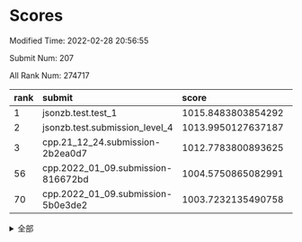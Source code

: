 # Scores

Modified Time: 2022-02-28 20:56:55

Submit Num: 207

All Rank Num: 274717

| rank |               submit               |       score        |       sigma        | pk_num |
| :--- | :--------------------------------- | :----------------- | :----------------- | :----- |
| 1    | jsonzb.test.test_1                 | 1015.8483803854292 | 0.8570903946563225 | 5308   |
| 2    | jsonzb.test.submission_level_4     | 1013.9950127637187 | 0.8319041516024321 | 5313   |
| 3    | cpp.21_12_24.submission-2b2ea0d7   | 1012.7783800893625 | 0.784425242656031  | 5310   |
| 56   | cpp.2022_01_09.submission-816672bd | 1004.5750865082991 | 0.7288155381086843 | 5311   |
| 70   | cpp.2022_01_09.submission-5b0e3de2 | 1003.7232135490758 | 0.7158428348906237 | 5313   |


<details>
<summary>全部</summary>

| rank |                 submit                 |       score        |       sigma        | pk_num |
| :--- | :------------------------------------- | :----------------- | :----------------- | :----- |
| 1    | jsonzb.test.test_1                     | 1015.8483803854292 | 0.8570903946563225 | 5308   |
| 2    | jsonzb.test.submission_level_4         | 1013.9950127637187 | 0.8319041516024321 | 5313   |
| 3    | cpp.21_12_24.submission-2b2ea0d7       | 1012.7783800893625 | 0.784425242656031  | 5310   |
| 4    | gobigger.level_3.submission_level_3_3  | 1012.0225605382425 | 0.7674814249496649 | 5308   |
| 5    | gobigger.level_3.submission_level_3_5  | 1011.9727377344817 | 0.8082234540260577 | 5308   |
| 6    | gobigger.level_3.submission_level_3_24 | 1011.5641436507436 | 0.7595167170124046 | 5307   |
| 7    | gobigger.level_3.submission_level_3_40 | 1011.5543048547737 | 0.7709538908137046 | 5310   |
| 8    | gobigger.level_3.submission_level_3_42 | 1011.4806410402857 | 0.7749950117588851 | 5312   |
| 9    | gobigger.level_3.submission_level_3_25 | 1011.4444021727938 | 0.7568803306511033 | 5307   |
| 10   | gobigger.level_3.submission_level_3_19 | 1011.3860703709294 | 0.7629553447863631 | 5313   |
| 11   | gobigger.level_3.submission_level_3_11 | 1011.3192990886052 | 0.7850820507408808 | 5306   |
| 12   | gobigger.level_3.submission_level_3_29 | 1011.1309510653603 | 0.7826958025032631 | 5306   |
| 13   | gobigger.level_3.submission_level_3_33 | 1011.0989318864723 | 0.7752564374798044 | 5310   |
| 14   | gobigger.level_3.submission_level_3_37 | 1010.9375197488145 | 0.7945301064990316 | 5310   |
| 15   | gobigger.level_3.submission_level_3_34 | 1010.838636653553  | 0.7664782979805485 | 5309   |
| 16   | gobigger.level_3.submission_level_3_43 | 1010.7671194962646 | 0.7768615888575625 | 5311   |
| 17   | gobigger.level_3.submission_level_3_22 | 1010.722521183201  | 0.7713505385708213 | 5309   |
| 18   | gobigger.level_3.submission_level_3_0  | 1010.6943021413205 | 0.7725682836965937 | 5311   |
| 19   | gobigger.level_3.submission_level_3_23 | 1010.6551284471328 | 0.7588340657158761 | 5308   |
| 20   | gobigger.level_3.submission_level_3_20 | 1010.6414772517716 | 0.7980564235541358 | 5308   |
| 21   | gobigger.level_3.submission_level_3_28 | 1010.5449894290532 | 0.7585780338727249 | 5305   |
| 22   | gobigger.level_3.submission_level_3_8  | 1010.434395970094  | 0.7847975353813513 | 5311   |
| 23   | gobigger.level_3.submission_level_3_36 | 1010.3812074865871 | 0.7704442479334672 | 5308   |
| 24   | gobigger.level_3.submission_level_3_15 | 1010.3047894254363 | 0.7794854131100575 | 5306   |
| 25   | gobigger.level_3.submission_level_3_38 | 1010.2486560152088 | 0.7545269704552008 | 5312   |
| 26   | gobigger.level_3.submission_level_3_18 | 1010.1972047518909 | 0.7612517903978546 | 5307   |
| 27   | gobigger.level_3.submission_level_3_16 | 1010.179206548862  | 0.7561523656500119 | 5308   |
| 28   | gobigger.level_3.submission_level_3_30 | 1010.120026085186  | 0.7610342187955614 | 5306   |
| 29   | gobigger.level_3.submission_level_3_35 | 1010.0554218550391 | 0.757624377069474  | 5308   |
| 30   | gobigger.level_3.submission_level_3_2  | 1010.0360177192581 | 0.776122606473437  | 5312   |
| 31   | gobigger.level_3.submission_level_3_12 | 1009.9739529405539 | 0.7620162567043794 | 5310   |
| 32   | gobigger.level_3.submission_level_3_45 | 1009.9608404803553 | 0.749217660120252  | 5304   |
| 33   | gobigger.level_3.submission_level_3_47 | 1009.9400203462669 | 0.744334949515163  | 5307   |
| 34   | gobigger.level_3.submission_level_3_46 | 1009.8892001190051 | 0.7513661764498628 | 5309   |
| 35   | gobigger.level_3.submission_level_3_10 | 1009.8688490495267 | 0.714122768311663  | 5305   |
| 36   | gobigger.level_3.submission_level_3_49 | 1009.8566488902992 | 0.7632286942116633 | 5307   |
| 37   | gobigger.level_3.submission_level_3_48 | 1009.8029398907084 | 0.7717142332731786 | 5306   |
| 38   | gobigger.level_3.submission_level_3_39 | 1009.7628832787658 | 0.7514743539189815 | 5308   |
| 39   | gobigger.level_3.submission_level_3_1  | 1009.7366191050783 | 0.7854883371447526 | 5313   |
| 40   | gobigger.level_3.submission_level_3_41 | 1009.7146614958787 | 0.744573133522966  | 5307   |
| 41   | gobigger.level_3.submission_level_3_14 | 1009.6896570183983 | 0.7634859287917122 | 5309   |
| 42   | gobigger.level_3.submission_level_3_4  | 1009.6801239387654 | 0.745785258169286  | 5311   |
| 43   | gobigger.level_3.submission_level_3_17 | 1009.6571451589833 | 0.7614965331105185 | 5305   |
| 44   | gobigger.level_3.submission_level_3_31 | 1009.5750901129433 | 0.7451914216236646 | 5305   |
| 45   | gobigger.level_3.submission_level_3_44 | 1009.5194825312633 | 0.752837650724844  | 5307   |
| 46   | gobigger.level_3.submission_level_3_26 | 1009.2876376504535 | 0.7602517471744896 | 5306   |
| 47   | gobigger.level_3.submission_level_3_6  | 1009.244572177419  | 0.752213724246162  | 5305   |
| 48   | gobigger.level_3.submission_level_3_13 | 1009.1590151778076 | 0.7433754388023109 | 5309   |
| 49   | gobigger.level_3.submission_level_3_32 | 1008.9668285258392 | 0.7579088325611368 | 5308   |
| 50   | gobigger.level_3.submission_level_3_27 | 1008.9515348932575 | 0.7457115695381514 | 5310   |
| 51   | gobigger.level_3.submission_level_3_9  | 1008.7636226895199 | 0.7498856795185156 | 5308   |
| 52   | gobigger.level_3.submission_level_3_21 | 1008.642867090437  | 0.7250051678696967 | 5305   |
| 53   | gobigger.level_3.submission_level_3_7  | 1007.9391489085937 | 0.7263284840239477 | 5308   |
| 54   | gobigger.level_1.submission_level_1_36 | 1005.3652179197212 | 0.7423906991959823 | 5307   |
| 55   | gobigger.level_1.submission_level_1_25 | 1004.8271937408118 | 0.7204646295552739 | 5308   |
| 56   | cpp.2022_01_09.submission-816672bd     | 1004.5750865082991 | 0.7288155381086843 | 5311   |
| 57   | gobigger.level_1.submission_level_1_32 | 1004.4969048492674 | 0.7258752762455    | 5309   |
| 58   | gobigger.level_1.submission_level_1_47 | 1004.4762181120585 | 0.7084622042270825 | 5311   |
| 59   | gobigger.level_1.submission_level_1_5  | 1004.4675101033904 | 0.7228951240824495 | 5310   |
| 60   | gobigger.level_1.submission_level_1_49 | 1004.410658030858  | 0.7107263856424767 | 5309   |
| 61   | gobigger.level_1.submission_level_1_11 | 1004.3729083423325 | 0.7158310992986949 | 5309   |
| 62   | gobigger.level_1.submission_level_1_35 | 1004.3511954987918 | 0.7293582808204149 | 5310   |
| 63   | gobigger.level_1.submission_level_1_4  | 1004.3508686794643 | 0.7040399169316554 | 5308   |
| 64   | gobigger.level_1.submission_level_1_8  | 1004.3117646742405 | 0.7131799038414947 | 5308   |
| 65   | gobigger.level_1.submission_level_1_7  | 1004.3065264846738 | 0.7196695677737406 | 5307   |
| 66   | gobigger.level_1.submission_level_1_23 | 1004.2486497577    | 0.7294695528586199 | 5310   |
| 67   | gobigger.level_1.submission_level_1_6  | 1004.2253587965821 | 0.7214013722396705 | 5309   |
| 68   | gobigger.level_1.submission_level_1_17 | 1004.1616981251523 | 0.715944564980535  | 5311   |
| 69   | gobigger.level_1.submission_level_1_39 | 1004.065532428387  | 0.7045253878498529 | 5308   |
| 70   | cpp.2022_01_09.submission-5b0e3de2     | 1003.7232135490758 | 0.7158428348906237 | 5313   |
| 71   | gobigger.level_1.submission_level_1_43 | 1003.6398391875437 | 0.72378512493262   | 5309   |
| 72   | gobigger.level_1.submission_level_1_3  | 1003.6003163306754 | 0.7215577849999386 | 5307   |
| 73   | gobigger.level_1.submission_level_1_12 | 1003.550790868061  | 0.7165046893221421 | 5308   |
| 74   | gobigger.level_1.submission_level_1_22 | 1003.5370780716295 | 0.7216798731916759 | 5310   |
| 75   | gobigger.level_1.submission_level_1_13 | 1003.528040937309  | 0.7217912669851823 | 5311   |
| 76   | gobigger.level_1.submission_level_1_33 | 1003.5249416002707 | 0.7145226843923556 | 5309   |
| 77   | gobigger.level_1.submission_level_1_29 | 1003.5102423186262 | 0.712674715450945  | 5308   |
| 78   | gobigger.level_1.submission_level_1_31 | 1003.4890974903903 | 0.7249986204067255 | 5309   |
| 79   | gobigger.level_1.submission_level_1_18 | 1003.4776701232531 | 0.7125740510748961 | 5312   |
| 80   | gobigger.level_1.submission_level_1_19 | 1003.4677511046377 | 0.7230909647650609 | 5307   |
| 81   | gobigger.level_1.submission_level_1_27 | 1003.4576432935096 | 0.7169089688115071 | 5305   |
| 82   | gobigger.level_1.submission_level_1_45 | 1003.4523214529256 | 0.7377652017836884 | 5311   |
| 83   | gobigger.level_1.submission_level_1_14 | 1003.4482777714305 | 0.7186683348368132 | 5308   |
| 84   | gobigger.level_1.submission_level_1_46 | 1003.4191191856248 | 0.7149428593686811 | 5310   |
| 85   | gobigger.level_1.submission_level_1_1  | 1003.3397419620612 | 0.7154282243166163 | 5308   |
| 86   | gobigger.level_1.submission_level_1_28 | 1003.2868512205625 | 0.7175811581569863 | 5311   |
| 87   | gobigger.level_1.submission_level_1_2  | 1003.1901388748068 | 0.7301799834587086 | 5305   |
| 88   | gobigger.level_1.submission_level_1_20 | 1003.1710435652618 | 0.7147074790729796 | 5306   |
| 89   | gobigger.level_1.submission_level_1_38 | 1003.1391195623131 | 0.711161122207597  | 5312   |
| 90   | gobigger.level_1.submission_level_1_26 | 1003.1058341199151 | 0.7296536744944295 | 5311   |
| 91   | gobigger.level_1.submission_level_1_44 | 1003.1031750388372 | 0.7232552362347147 | 5307   |
| 92   | gobigger.level_1.submission_level_1_0  | 1003.0772858797418 | 0.7132428025271296 | 5306   |
| 93   | gobigger.level_1.submission_level_1_21 | 1002.939555451705  | 0.71665663961156   | 5314   |
| 94   | gobigger.level_1.submission_level_1_10 | 1002.8313173492535 | 0.7199393048627584 | 5307   |
| 95   | gobigger.level_1.submission_level_1_30 | 1002.8309693205193 | 0.7164016599167353 | 5303   |
| 96   | gobigger.level_1.submission_level_1_48 | 1002.7866726280396 | 0.7198239790978708 | 5307   |
| 97   | gobigger.level_1.submission_level_1_34 | 1002.7190953622622 | 0.7115456131944715 | 5306   |
| 98   | gobigger.level_1.submission_level_1_9  | 1002.6585347127099 | 0.7228015192927923 | 5308   |
| 99   | gobigger.level_1.submission_level_1_37 | 1002.645161776711  | 0.7292197806780234 | 5310   |
| 100  | gobigger.level_1.submission_level_1_42 | 1002.4492986916188 | 0.7258388095045049 | 5311   |
| 101  | gobigger.level_1.submission_level_1_40 | 1002.2958585412008 | 0.7214630669550653 | 5309   |
| 102  | gobigger.level_1.submission_level_1_24 | 1002.2265226940123 | 0.7131429852324996 | 5306   |
| 103  | gobigger.level_1.submission_level_1_41 | 1002.1597903085901 | 0.7230404740795721 | 5309   |
| 104  | gobigger.level_1.submission_level_1_16 | 1001.7326894568944 | 0.7056383746839047 | 5311   |
| 105  | gobigger.level_1.submission_level_1_15 | 1001.3347335641488 | 0.7260993275623421 | 5308   |
| 106  | gobigger.random.submission_random_16   | 997.4615453526349  | 0.7117981615585386 | 5306   |
| 107  | gobigger.random.submission_random_12   | 997.0258698722658  | 0.715909481063519  | 5308   |
| 108  | gobigger.random.submission_random_49   | 997.0023616831751  | 0.7145585612158906 | 5312   |
| 109  | gobigger.random.submission_random_40   | 996.9324464307784  | 0.7135470601575793 | 5314   |
| 110  | gobigger.random.submission_random_31   | 996.8756039315471  | 0.7170348192408318 | 5309   |
| 111  | gobigger.random.submission_random_45   | 996.8728302451225  | 0.7167470378855422 | 5308   |
| 112  | gobigger.random.submission_random_43   | 996.8547672905232  | 0.7038129060296082 | 5308   |
| 113  | gobigger.random.submission_random_24   | 996.8264040954651  | 0.7020075628263868 | 5309   |
| 114  | gobigger.random.submission_random_20   | 996.8073482498023  | 0.7127792583738942 | 5311   |
| 115  | gobigger.random.submission_random_0    | 996.7807303612977  | 0.716748017684947  | 5303   |
| 116  | gobigger.random.submission_random_36   | 996.6735783823432  | 0.7142953588791651 | 5309   |
| 117  | gobigger.random.submission_random_18   | 996.6276076298639  | 0.7101053994267825 | 5308   |
| 118  | gobigger.random.submission_random_4    | 996.6207106258669  | 0.7072517570236309 | 5307   |
| 119  | gobigger.random.submission_random_42   | 996.5570622898907  | 0.7126950714313381 | 5309   |
| 120  | gobigger.random.submission_random_25   | 996.5476420464106  | 0.7114793621538091 | 5311   |
| 121  | gobigger.random.submission_random_21   | 996.5062030990058  | 0.7033144588176931 | 5307   |
| 122  | gobigger.random.submission_random_2    | 996.4457226555697  | 0.7262315958054973 | 5307   |
| 123  | gobigger.random.submission_random_39   | 996.3317452890171  | 0.7179177168060356 | 5311   |
| 124  | gobigger.random.submission_random_10   | 996.3077358331793  | 0.7156127947693166 | 5311   |
| 125  | gobigger.random.submission_random_1    | 996.2661060866161  | 0.6988370460825093 | 5304   |
| 126  | gobigger.random.submission_random_5    | 996.2247483806568  | 0.7102063722542514 | 5310   |
| 127  | gobigger.random.submission_random_33   | 996.2126798883497  | 0.7195619053362828 | 5311   |
| 128  | gobigger.random.submission_random_35   | 996.1748540875535  | 0.711213507415695  | 5308   |
| 129  | gobigger.random.submission_random_28   | 996.1261027878958  | 0.7220322761156123 | 5308   |
| 130  | gobigger.random.submission_random_15   | 996.1209748586328  | 0.7076095686692336 | 5309   |
| 131  | gobigger.random.submission_random_48   | 995.9388710232367  | 0.71287463821082   | 5306   |
| 132  | gobigger.random.submission_random_9    | 995.8780833646122  | 0.700177851746001  | 5307   |
| 133  | gobigger.random.submission_random_8    | 995.7982075937882  | 0.7058096459733477 | 5308   |
| 134  | gobigger.random.submission_random_34   | 995.7975091110687  | 0.7046674970474183 | 5307   |
| 135  | gobigger.random.submission_random_32   | 995.7131865713276  | 0.7183769093501936 | 5308   |
| 136  | gobigger.random.submission_random_38   | 995.7104517980524  | 0.7224971721357056 | 5306   |
| 137  | gobigger.random.submission_random_27   | 995.6703913365357  | 0.7119984290463612 | 5311   |
| 138  | gobigger.random.submission_random_37   | 995.6648393095863  | 0.7084779601808147 | 5307   |
| 139  | gobigger.random.submission_random_3    | 995.6258775743253  | 0.7072855922825171 | 5303   |
| 140  | gobigger.random.submission_random_41   | 995.5778480074729  | 0.7221296391800882 | 5311   |
| 141  | gobigger.random.submission_random_19   | 995.5368688149691  | 0.7136280942087324 | 5308   |
| 142  | gobigger.random.submission_random_17   | 995.509489865739   | 0.7175866798513176 | 5309   |
| 143  | gobigger.random.submission_random_22   | 995.4247508442809  | 0.7033332195471728 | 5307   |
| 144  | gobigger.random.submission_random_44   | 995.4083999440433  | 0.7058640167688104 | 5309   |
| 145  | gobigger.random.submission_random_13   | 995.3178549017703  | 0.7192786743721761 | 5312   |
| 146  | gobigger.random.submission_random_29   | 995.2715426742286  | 0.7135168550511453 | 5316   |
| 147  | gobigger.random.submission_random_30   | 995.2579971659425  | 0.7220572761196045 | 5308   |
| 148  | gobigger.random.submission_random_11   | 995.2465844809143  | 0.7082698219830045 | 5305   |
| 149  | gobigger.random.submission_random_7    | 995.2397033934299  | 0.7002390119228284 | 5310   |
| 150  | gobigger.random.submission_random_6    | 995.0945871485428  | 0.7235353772016896 | 5307   |
| 151  | gobigger.random.submission_random_14   | 994.8273196575088  | 0.7083566562051544 | 5313   |
| 152  | gobigger.random.submission_random_46   | 994.8141673700418  | 0.7282065743660109 | 5308   |
| 153  | gobigger.random.submission_random_23   | 994.6356537327962  | 0.7115066103422174 | 5310   |
| 154  | gobigger.random.submission_random_47   | 994.5420162541658  | 0.7069454404416223 | 5312   |
| 155  | gobigger.random.submission_random_26   | 994.1627012595573  | 0.7208104092009161 | 5305   |
| 156  | gobigger.level_2.submission_level_2_27 | 993.6946623760307  | 0.7302592865546047 | 5307   |
| 157  | gobigger.level_2.submission_level_2_41 | 993.2117481862923  | 0.7320872039346706 | 5311   |
| 158  | gobigger.level_2.submission_level_2_37 | 993.1563606013087  | 0.7470097586902668 | 5310   |
| 159  | gobigger.level_2.submission_level_2_28 | 993.0530166885598  | 0.7494502483882427 | 5306   |
| 160  | gobigger.level_2.submission_level_2_46 | 993.0459337468948  | 0.7469109669778806 | 5309   |
| 161  | gobigger.level_2.submission_level_2_21 | 993.0187706055917  | 0.7240590207312974 | 5308   |
| 162  | gobigger.level_2.submission_level_2_25 | 992.7935454605565  | 0.7261883476422794 | 5309   |
| 163  | gobigger.level_2.submission_level_2_18 | 992.7577478285832  | 0.735531943918286  | 5312   |
| 164  | gobigger.level_2.submission_level_2_20 | 992.6020224643112  | 0.7494757728098371 | 5310   |
| 165  | gobigger.level_2.submission_level_2_43 | 992.4644657739974  | 0.7514648850102486 | 5310   |
| 166  | gobigger.level_2.submission_level_2_16 | 992.4601542809188  | 0.7373165771552344 | 5307   |
| 167  | gobigger.level_2.submission_level_2_40 | 992.3245201222321  | 0.7448311892944537 | 5308   |
| 168  | gobigger.level_2.submission_level_2_15 | 992.3144421308682  | 0.7415798905083587 | 5306   |
| 169  | gobigger.level_2.submission_level_2_48 | 992.2308931439228  | 0.7458655949464508 | 5311   |
| 170  | gobigger.level_2.submission_level_2_34 | 991.9751602949003  | 0.7567722503467565 | 5308   |
| 171  | gobigger.level_2.submission_level_2_2  | 991.9305065055695  | 0.7479502523371235 | 5305   |
| 172  | gobigger.level_2.submission_level_2_19 | 991.8756661064825  | 0.7430069856685108 | 5313   |
| 173  | gobigger.level_2.submission_level_2_1  | 991.8658891928412  | 0.7438789802611079 | 5307   |
| 174  | gobigger.level_2.submission_level_2_22 | 991.862620655532   | 0.7365719014755606 | 5309   |
| 175  | gobigger.level_2.submission_level_2_6  | 991.8356997147683  | 0.7469938179560316 | 5307   |
| 176  | gobigger.level_2.submission_level_2_31 | 991.7569201769287  | 0.7447332780588084 | 5309   |
| 177  | gobigger.level_2.submission_level_2_12 | 991.7485625567206  | 0.7716178140480556 | 5312   |
| 178  | gobigger.level_2.submission_level_2_11 | 991.7470994084052  | 0.7324054747204639 | 5307   |
| 179  | gobigger.level_2.submission_level_2_5  | 991.7204491973232  | 0.7497925782554227 | 5302   |
| 180  | gobigger.level_2.submission_level_2_38 | 991.6817308526169  | 0.7619446690806788 | 5306   |
| 181  | gobigger.level_2.submission_level_2_30 | 991.653869290985   | 0.7465442202129744 | 5309   |
| 182  | gobigger.level_2.submission_level_2_35 | 991.646338033843   | 0.7607966552252708 | 5311   |
| 183  | gobigger.level_2.submission_level_2_47 | 991.6176819515453  | 0.7448686051662524 | 5310   |
| 184  | gobigger.level_2.submission_level_2_10 | 991.6126859817118  | 0.7390786488622487 | 5309   |
| 185  | gobigger.level_2.submission_level_2_49 | 991.4780024439509  | 0.7478061308243401 | 5305   |
| 186  | gobigger.level_2.submission_level_2_17 | 991.4743820798548  | 0.7523891498139991 | 5311   |
| 187  | gobigger.level_2.submission_level_2_32 | 991.4435845069303  | 0.7414647072230106 | 5311   |
| 188  | gobigger.level_2.submission_level_2_33 | 991.4052491375671  | 0.7475771258777824 | 5311   |
| 189  | gobigger.level_2.submission_level_2_0  | 991.3946812082548  | 0.7458530900910242 | 5311   |
| 190  | gobigger.level_2.submission_level_2_39 | 991.3941608604905  | 0.7684189005761977 | 5308   |
| 191  | gobigger.level_2.submission_level_2_23 | 991.3921657229297  | 0.7629519273839617 | 5311   |
| 192  | gobigger.level_2.submission_level_2_42 | 991.2040524016818  | 0.7641281659930208 | 5310   |
| 193  | gobigger.level_2.submission_level_2_29 | 991.1884530397501  | 0.7686905614779616 | 5308   |
| 194  | gobigger.level_2.submission_level_2_36 | 991.1074218730841  | 0.7678091355458513 | 5304   |
| 195  | gobigger.level_2.submission_level_2_14 | 990.9229538926322  | 0.7657666771663217 | 5310   |
| 196  | gobigger.level_2.submission_level_2_3  | 990.7960464231222  | 0.7558747827906694 | 5310   |
| 197  | gobigger.level_2.submission_level_2_44 | 990.6800278281709  | 0.7510270783281852 | 5308   |
| 198  | gobigger.level_2.submission_level_2_7  | 990.5183377318448  | 0.7450912337001506 | 5305   |
| 199  | gobigger.level_2.submission_level_2_8  | 990.3875374566821  | 0.7711072677424421 | 5311   |
| 200  | gobigger.level_2.submission_level_2_24 | 990.3101871110923  | 0.7668046954938327 | 5311   |
| 201  | gobigger.level_2.submission_level_2_45 | 990.164331071208   | 0.7685038534507637 | 5306   |
| 202  | gobigger.level_2.submission_level_2_4  | 989.8646568661404  | 0.7739918868087723 | 5302   |
| 203  | gobigger.level_2.submission_level_2_26 | 989.7647437697804  | 0.7822509176817097 | 5311   |
| 204  | gobigger.level_2.submission_level_2_13 | 989.5543394555752  | 0.7904258473265562 | 5307   |
| 205  | gobigger.level_2.submission_level_2_9  | 989.5125787462749  | 0.7777266625394365 | 5313   |
| 206  | gobigger.none.submission_none_0        | 976.3556806117876  | 1.3858719887359878 | 5304   |
| 207  | gobigger.none.submission_none_1        | 976.338805882757   | 1.5208093284234794 | 5308   |

</details>
